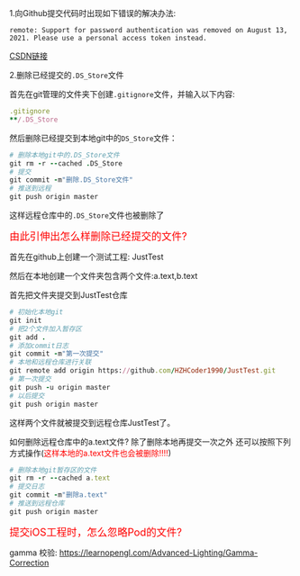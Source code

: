 1.向Github提交代码时出现如下错误的解决办法:

```shell
remote: Support for password authentication was removed on August 13, 2021. Please use a personal access token instead.
```

[CSDN链接](https://blog.csdn.net/weixin_41010198/article/details/119698015)



2.删除已经提交的`.DS_Store`文件

首先在git管理的文件夹下创建`.gitignore`文件，并输入以下内容:

```ruby
.gitignore
**/.DS_Store
```

然后删除已经提交到本地git中的`DS_Store`文件：

```ruby
# 删除本地git中的.DS_Store文件
git rm -r --cached .DS_Store
# 提交
git commit -m"删除.DS_Store文件"
# 推送到远程
git push origin master
```

这样远程仓库中的`.DS_Store`文件也被删除了

<font color=#FF0000 size=4>由此引伸出怎么样删除已经提交的文件?</font>

首先在github上创建一个测试工程: JustTest

然后在本地创建一个文件夹包含两个文件:a.text,b.text

首先把文件夹提交到JustTest仓库

```ruby
# 初始化本地git
git init
# 把2个文件加入暂存区
git add .
# 添加commit日志
git commit -m"第一次提交"
# 本地和远程仓库进行关联
git remote add origin https://github.com/HZHCoder1990/JustTest.git
# 第一次提交
git push -u origin master
# 以后提交
git push origin master
```

这样两个文件就被提交到远程仓库JustTest了。

如何删除远程仓库中的a.text文件? 除了删除本地再提交一次之外 还可以按照下列方式操作(<font color=#FF0000>这样本地的a.text文件也会被删除!!!!</font>)

```ruby
# 删除本地git暂存区的文件
git rm -r --cached a.text
# 提交日志
git commit -m"删除a.text"
# 推送到远程仓库
git push origin master
```



<font color=#FF0000 size=4>提交iOS工程时，怎么忽略Pod的文件?</font>





gamma 校验: https://learnopengl.com/Advanced-Lighting/Gamma-Correction


